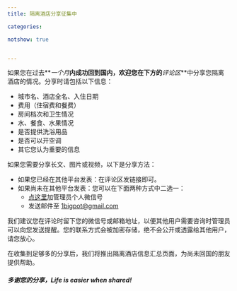```yaml
---
title: 隔离酒店分享征集中

categories:

notshow: true


---
```


如果您在过去**_一个月_**内成功回到国内，欢迎您在下方的**_评论区_**中分享您隔离酒店的情况。分享时请包括以下信息：

- 城市名、酒店全名、入住日期
- 费用（住宿费和餐费）
- 房间档次和卫生情况
- 水、餐食、水果情况
- 是否提供洗浴用品
- 是否可以开空调
- 其它您认为重要的信息

如果您需要分享长文、图片或视频，以下是分享方法：

- 如果您已经在其他平台发表：在评论区发链接即可。
- 如果尚未在其他平台发表：您可以在下面两种方式中二选一：
  - [点这里](https://sm.ms/image/8kM2TWZ3btdJY1j)加管理员个人微信号
  - 发送邮件至 1bigpot@gmail.com

我们建议您在评论时留下您的微信号或邮箱地址，以便其他用户需要咨询时管理员可以向您发送提醒。您的联系方式会被加密存储，绝不会公开或透露给其他用户，请您放心。

在收集到足够多的分享后，我们将推出隔离酒店信息汇总页面，为尚未回国的朋友提供帮助。

##### 多谢您的分享，Life is easier when shared!